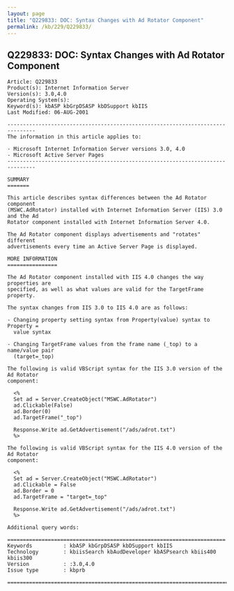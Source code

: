 ```yaml
---
layout: page
title: "Q229833: DOC: Syntax Changes with Ad Rotator Component"
permalink: /kb/229/Q229833/
---
```


## Q229833: DOC: Syntax Changes with Ad Rotator Component

	Article: Q229833
	Product(s): Internet Information Server
	Version(s): 3.0,4.0
	Operating System(s): 
	Keyword(s): kbASP kbGrpDSASP kbDSupport kbIIS
	Last Modified: 06-AUG-2001
	
	-------------------------------------------------------------------------------
	The information in this article applies to:
	
	- Microsoft Internet Information Server versions 3.0, 4.0 
	- Microsoft Active Server Pages 
	-------------------------------------------------------------------------------
	
	SUMMARY
	=======
	
	This article describes syntax differences between the Ad Rotator component
	(MSWC.AdRotator) installed with Internet Information Server (IIS) 3.0 and the Ad
	Rotator component installed with Internet Information Server 4.0.
	
	The Ad Rotator component displays advertisements and "rotates" different
	advertisements every time an Active Server Page is displayed.
	
	MORE INFORMATION
	================
	
	The Ad Rotator component installed with IIS 4.0 changes the way properties are
	specified, as well as what values are valid for the TargetFrame property.
	
	The syntax changes from IIS 3.0 to IIS 4.0 are as follows:
	
	- Changing property setting syntax from Property(value) syntax to Property =
	  value syntax
	
	- Changing TargetFrame values from the frame name (_top) to a name/value pair
	  (target=_top)
	
	The following is valid VBScript syntax for the IIS 3.0 version of the Ad Rotator
	component:
	
	  <%  
	  Set ad = Server.CreateObject("MSWC.AdRotator") 
	  ad.Clickable(False)
	  ad.Border(0)
	  ad.TargetFrame("_top")
	
	  Response.Write ad.GetAdvertisement("/ads/adrot.txt")
	  %> 
	
	The following is valid VBScript syntax for the IIS 4.0 version of the Ad Rotator
	component:
	
	  <%  
	  Set ad = Server.CreateObject("MSWC.AdRotator") 
	  ad.Clickable = False
	  ad.Border = 0
	  ad.TargetFrame = "target=_top"
	
	  Response.Write ad.GetAdvertisement("/ads/adrot.txt")
	  %> 
	
	Additional query words:
	
	======================================================================
	Keywords          : kbASP kbGrpDSASP kbDSupport kbIIS 
	Technology        : kbiisSearch kbAudDeveloper kbASPsearch kbiis400 kbiis300
	Version           : :3.0,4.0
	Issue type        : kbprb
	
	=============================================================================
	
